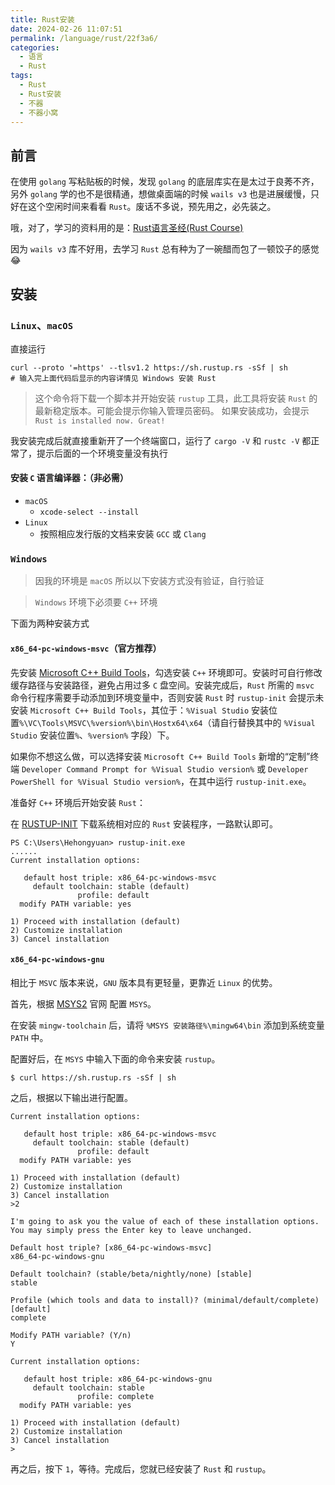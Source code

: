 ```yaml
---
title: Rust安装
date: 2024-02-26 11:07:51
permalink: /language/rust/22f3a6/
categories:
  - 语言
  - Rust
tags:
  - Rust
  - Rust安装
  - 不器
  - 不器小窝
---
```


## 前言

在使用 `golang` 写粘贴板的时候，发现 `golang` 的底层库实在是太过于良莠不齐，另外 `golang` 学的也不是很精通，想做桌面端的时候 `wails v3` 也是进展缓慢，只好在这个空闲时间来看看 `Rust`。废话不多说，预先用之，必先装之。

哦，对了，学习的资料用的是：[Rust语言圣经(Rust Course)](https://course.rs/about-book.html)

因为 `wails v3` 库不好用，去学习 `Rust` 总有种为了一碗醋而包了一顿饺子的感觉 😂

<!-- more -->

<InArticleAdsense
    data-ad-client="ca-pub-1725717718088510"
    data-ad-slot="7426219401">
</InArticleAdsense>

## 安装

### `Linux`、`macOS`

直接运行

``` shell
curl --proto '=https' --tlsv1.2 https://sh.rustup.rs -sSf | sh
# 输入完上面代码后显示的内容详情见 Windows 安装 Rust
```

> 这个命令将下载一个脚本并开始安装 `rustup` 工具，此工具将安装 `Rust` 的最新稳定版本。可能会提示你输入管理员密码。
> 如果安装成功，会提示 `Rust is installed now. Great!`

我安装完成后就直接重新开了一个终端窗口，运行了 `cargo -V` 和 `rustc -V` 都正常了，提示后面的一个环境变量没有执行

#### 安装 `C` 语言编译器：（非必需）

- `macOS`
  - `xcode-select --install`
- `Linux`
  - 按照相应发行版的文档来安装 `GCC` 或 `Clang`

### `Windows`

> 因我的环境是 `macOS` 所以以下安装方式没有验证，自行验证

> `Windows` 环境下必须要 `C++` 环境

下面为两种安装方式

#### `x86_64-pc-windows-msvc`（官方推荐）

先安装 [Microsoft C++ Build Tools](https://visualstudio.microsoft.com/zh-hans/visual-cpp-build-tools/)，勾选安装 `C++` 环境即可。安装时可自行修改缓存路径与安装路径，避免占用过多 `C` 盘空间。安装完成后，`Rust` 所需的 `msvc` 命令行程序需要手动添加到环境变量中，否则安装 `Rust` 时 `rustup-init` 会提示未安装 `Microsoft C++ Build Tools`，其位于：`%Visual Studio` 安装位置`%\VC\Tools\MSVC\%version%\bin\Hostx64\x64`（请自行替换其中的 `%Visual Studio` 安装位置`%`、`%version%` 字段）下。

如果你不想这么做，可以选择安装 `Microsoft C++ Build Tools` 新增的“定制”终端 `Developer Command Prompt for %Visual Studio version%` 或 `Developer PowerShell for %Visual Studio version%`，在其中运行 `rustup-init.exe`。

准备好 `C++` 环境后开始安装 `Rust`：

在 [RUSTUP-INIT](https://www.rust-lang.org/learn/get-started) 下载系统相对应的 `Rust` 安装程序，一路默认即可。

``` shell
PS C:\Users\Hehongyuan> rustup-init.exe
......
Current installation options:

   default host triple: x86_64-pc-windows-msvc
     default toolchain: stable (default)
               profile: default
  modify PATH variable: yes

1) Proceed with installation (default)
2) Customize installation
3) Cancel installation
```

#### `x86_64-pc-windows-gnu`

相比于 `MSVC` 版本来说，`GNU` 版本具有更轻量，更靠近 `Linux` 的优势。

首先，根据 [MSYS2](https://www.msys2.org/) 官网 配置 `MSYS`。

在安装 `mingw-toolchain` 后，请将 `%MSYS 安装路径%\mingw64\bin` 添加到系统变量 `PATH` 中。

配置好后，在 `MSYS` 中输入下面的命令来安装 `rustup`。

``` shell
$ curl https://sh.rustup.rs -sSf | sh
```

之后，根据以下输出进行配置。

``` shell
Current installation options:

   default host triple: x86_64-pc-windows-msvc
     default toolchain: stable (default)
               profile: default
  modify PATH variable: yes

1) Proceed with installation (default)
2) Customize installation
3) Cancel installation
>2

I'm going to ask you the value of each of these installation options.
You may simply press the Enter key to leave unchanged.

Default host triple? [x86_64-pc-windows-msvc]
x86_64-pc-windows-gnu

Default toolchain? (stable/beta/nightly/none) [stable]
stable

Profile (which tools and data to install)? (minimal/default/complete) [default]
complete

Modify PATH variable? (Y/n)
Y

Current installation options:

   default host triple: x86_64-pc-windows-gnu
     default toolchain: stable
               profile: complete
  modify PATH variable: yes

1) Proceed with installation (default)
2) Customize installation
3) Cancel installation
>
```

再之后，按下 `1`，等待。完成后，您就已经安装了 `Rust` 和 `rustup`。
